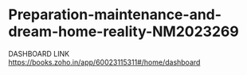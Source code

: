 # Preparation-maintenance-and-dream-home-reality-NM2023269



DASHBOARD LINK https://books.zoho.in/app/60023115311#/home/dashboard

